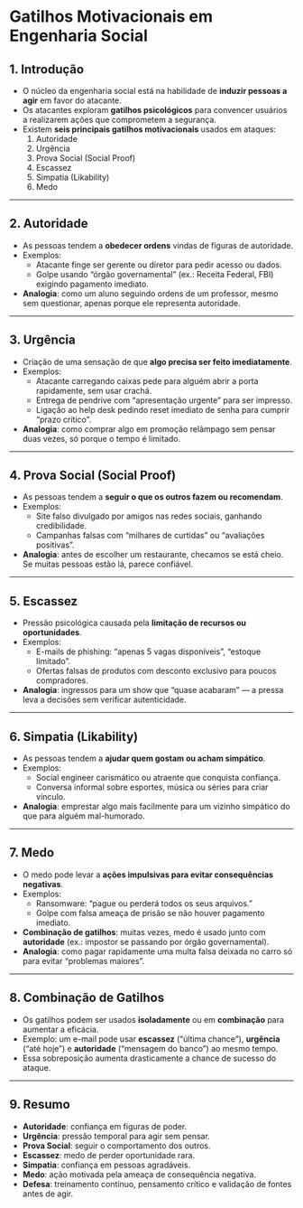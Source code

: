 # Gatilhos Motivacionais em Engenharia Social

## 1. Introdução
- O núcleo da engenharia social está na habilidade de **induzir pessoas a agir** em favor do atacante.  
- Os atacantes exploram **gatilhos psicológicos** para convencer usuários a realizarem ações que comprometem a segurança.  
- Existem **seis principais gatilhos motivacionais** usados em ataques:  
    1. Autoridade  
    2. Urgência  
    3. Prova Social (Social Proof)  
    4. Escassez  
    5. Simpatia (Likability)  
    6. Medo  

---

## 2. Autoridade
- As pessoas tendem a **obedecer ordens** vindas de figuras de autoridade.  
- Exemplos:
    - Atacante finge ser gerente ou diretor para pedir acesso ou dados.
    - Golpe usando “órgão governamental” (ex.: Receita Federal, FBI) exigindo pagamento imediato.
- **Analogia**: como um aluno seguindo ordens de um professor, mesmo sem questionar, apenas porque ele representa autoridade.

---

## 3. Urgência
- Criação de uma sensação de que **algo precisa ser feito imediatamente**.  
- Exemplos:
    - Atacante carregando caixas pede para alguém abrir a porta rapidamente, sem usar crachá.  
    - Entrega de pendrive com “apresentação urgente” para ser impresso.  
    - Ligação ao help desk pedindo reset imediato de senha para cumprir “prazo crítico”.  
- **Analogia**: como comprar algo em promoção relâmpago sem pensar duas vezes, só porque o tempo é limitado.

---

## 4. Prova Social (Social Proof)
- As pessoas tendem a **seguir o que os outros fazem ou recomendam**.  
- Exemplos:
    - Site falso divulgado por amigos nas redes sociais, ganhando credibilidade.  
    - Campanhas falsas com “milhares de curtidas” ou “avaliações positivas”.  
- **Analogia**: antes de escolher um restaurante, checamos se está cheio. Se muitas pessoas estão lá, parece confiável.

---

## 5. Escassez
- Pressão psicológica causada pela **limitação de recursos ou oportunidades**.  
- Exemplos:
    - E-mails de phishing: “apenas 5 vagas disponíveis”, “estoque limitado”.  
    - Ofertas falsas de produtos com desconto exclusivo para poucos compradores.  
- **Analogia**: ingressos para um show que “quase acabaram” — a pressa leva a decisões sem verificar autenticidade.

---

## 6. Simpatia (Likability)
- As pessoas tendem a **ajudar quem gostam ou acham simpático**.  
- Exemplos:
    - Social engineer carismático ou atraente que conquista confiança.  
    - Conversa informal sobre esportes, música ou séries para criar vínculo.  
- **Analogia**: emprestar algo mais facilmente para um vizinho simpático do que para alguém mal-humorado.

---

## 7. Medo
- O medo pode levar a **ações impulsivas para evitar consequências negativas**.  
- Exemplos:
    - Ransomware: “pague ou perderá todos os seus arquivos.”  
    - Golpe com falsa ameaça de prisão se não houver pagamento imediato.  
- **Combinação de gatilhos**: muitas vezes, medo é usado junto com **autoridade** (ex.: impostor se passando por órgão governamental).  
- **Analogia**: como pagar rapidamente uma multa falsa deixada no carro só para evitar “problemas maiores”.

---

## 8. Combinação de Gatilhos
- Os gatilhos podem ser usados **isoladamente** ou em **combinação** para aumentar a eficácia.  
- Exemplo: um e-mail pode usar **escassez** (“última chance”), **urgência** (“até hoje”) e **autoridade** (“mensagem do banco”) ao mesmo tempo.  
- Essa sobreposição aumenta drasticamente a chance de sucesso do ataque.  

---

## 9. Resumo
- **Autoridade**: confiança em figuras de poder.  
- **Urgência**: pressão temporal para agir sem pensar.  
- **Prova Social**: seguir o comportamento dos outros.  
- **Escassez**: medo de perder oportunidade rara.  
- **Simpatia**: confiança em pessoas agradáveis.  
- **Medo**: ação motivada pela ameaça de consequência negativa.  
- **Defesa**: treinamento contínuo, pensamento crítico e validação de fontes antes de agir.  
